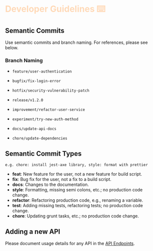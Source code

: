 # <span style="color: peachpuff">Developer Guidelines ⌨️</span>

## Semantic Commits

Use semantic commits and branch naming. For references, please see below.

### Branch Naming

- `feature/user-authentication`

- `bugfix/fix-login-error`

- `hotfix/security-vulnerability-patch`

- `release/v1.2.0`

- `improvement/refactor-user-service`

- `experiment/try-new-auth-method`

- `docs/update-api-docs`

- `chore/update-dependencies`

## Semantic Commit Types

`e.g. chore: install jest-axe library, style: format with prettier`

- **feat**: New feature for the user, not a new feature for build script.
- **fix**: Bug fix for the user, not a fix to a build script.
- **docs**: Changes to the documentation.
- **style**: Formatting, missing semi colons, etc.; no production code change.
- **refactor**: Refactoring production code, e.g., renaming a variable.
- **test**: Adding missing tests, refactoring tests; no production code change.
- **chore**: Updating grunt tasks, etc.; no production code change.

## Adding a new API

Please document usage details for any API in the [API Endpoints](API-Endpoints.md).
